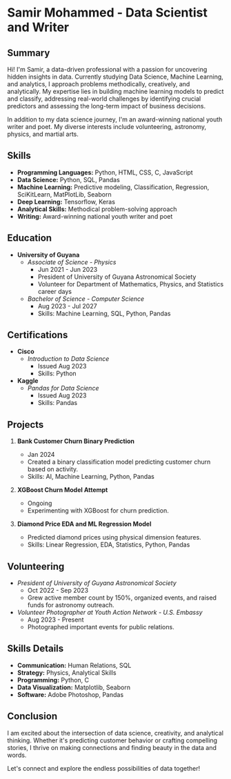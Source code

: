 # Samir Mohammed - Data Scientist and Writer

## Summary
Hi! I'm Samir, a data-driven professional with a passion for uncovering hidden insights in data. Currently studying Data Science, Machine Learning, and analytics, I approach problems methodically, creatively, and analytically. My expertise lies in building machine learning models to predict and classify, addressing real-world challenges by identifying crucial predictors and assessing the long-term impact of business decisions.

In addition to my data science journey, I'm an award-winning national youth writer and poet. My diverse interests include volunteering, astronomy, physics, and martial arts.

## Skills
- **Programming Languages:** Python, HTML, CSS, C, JavaScript
- **Data Science:** Python, SQL, Pandas
- **Machine Learning:** Predictive modeling, Classification, Regression, SciKitLearn, MatPlotLib, Seaborn
- **Deep Learning:** Tensorflow, Keras 
- **Analytical Skills:** Methodical problem-solving approach
- **Writing:** Award-winning national youth writer and poet

## Education
- **University of Guyana**
  - *Associate of Science - Physics*
    - Jun 2021 - Jun 2023
    - President of University of Guyana Astronomical Society
    - Volunteer for Department of Mathematics, Physics, and Statistics career days
  - *Bachelor of Science - Computer Science*
    - Aug 2023 - Jul 2027
    - Skills: Machine Learning, SQL, Python, Pandas

## Certifications
- **Cisco**
  - *Introduction to Data Science*
    - Issued Aug 2023
    - Skills: Python
- **Kaggle**
  - *Pandas for Data Science*
    - Issued Aug 2023
    - Skills: Pandas

## Projects
1. **Bank Customer Churn Binary Prediction**
   - Jan 2024
   - Created a binary classification model predicting customer churn based on activity.
   - Skills: AI, Machine Learning, Python, Pandas

2. **XGBoost Churn Model Attempt**
   - Ongoing
   - Experimenting with XGBoost for churn prediction.

3. **Diamond Price EDA and ML Regression Model**
   - Predicted diamond prices using physical dimension features.
   - Skills: Linear Regression, EDA, Statistics, Python, Pandas

## Volunteering
- *President of University of Guyana Astronomical Society*
  - Oct 2022 - Sep 2023
  - Grew active member count by 150%, organized events, and raised funds for astronomy outreach.
- *Volunteer Photographer at Youth Action Network - U.S. Embassy*
  - Aug 2023 - Present
  - Photographed important events for public relations.

## Skills Details
- **Communication:** Human Relations, SQL
- **Strategy:** Physics, Analytical Skills
- **Programming:** Python, C
- **Data Visualization:** Matplotlib, Seaborn
- **Software:** Adobe Photoshop, Pandas

## Conclusion
I am excited about the intersection of data science, creativity, and analytical thinking. Whether it's predicting customer behavior or crafting compelling stories, I thrive on making connections and finding beauty in the data and words.

Let's connect and explore the endless possibilities of data together!
